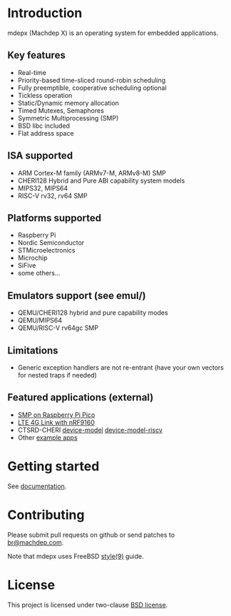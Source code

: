 # Introduction

mdepx (Machdep X) is an operating system for embedded applications.

## Key features
  * Real-time
  * Priority-based time-sliced round-robin scheduling
  * Fully preemptible, cooperative scheduling optional
  * Tickless operation
  * Static/Dynamic memory allocation
  * Timed Mutexes, Semaphores
  * Symmetric Multiprocessing (SMP)
  * BSD libc included
  * Flat address space

## ISA supported
  * ARM Cortex-M family (ARMv7-M, ARMv8-M) SMP
  * CHERI128 Hybrid and Pure ABI capability system models
  * MIPS32, MIPS64
  * RISC-V rv32, rv64 SMP

## Platforms supported
  * Raspberry Pi
  * Nordic Semiconductor
  * STMicroelectronics
  * Microchip
  * SiFive
  * some others...

## Emulators support (see emul/)
  * QEMU/CHERI128 hybrid and pure capability modes
  * QEMU/MIPS64
  * QEMU/RISC-V rv64gc SMP

## Limitations
  * Generic exception handlers are not re-entrant (have your own vectors for nested traps if needed)

## Featured applications (external)
  * [SMP on Raspberry Pi Pico](https://github.com/machdep/raspberrypi-pico)
  * [LTE 4G Link with nRF9160](https://github.com/machdep/nrf9160)
  * CTSRD-CHERI [device-model](https://github.com/CTSRD-CHERI/device-model) [device-model-riscv](https://github.com/CTSRD-CHERI/device-model-riscv)
  * Other [example apps](https://github.com/machdep/)

# Getting started

See [documentation](https://machdep.uk).

# Contributing

Please submit pull requests on github or send patches to br@machdep.com.

Note that mdepx uses FreeBSD [style(9)](https://www.freebsd.org/cgi/man.cgi?query=style&sektion=9) guide.

# License

This project is licensed under two-clause [BSD license](https://en.wikipedia.org/wiki/BSD_licenses#2-clause_license_(%22Simplified_BSD_License%22_or_%22FreeBSD_License%22)).
